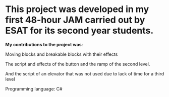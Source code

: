 # This project was developed in my first 48-hour JAM carried out by ESAT for its second year students.

**My contributions to the project was**: 
  
  Moving blocks and breakable blocks with their effects
  
  The script and effects of the button and the ramp of the second level.
  
  And the script of an elevator that was not used due to lack of time for a third level
  
  Programming language: C#
